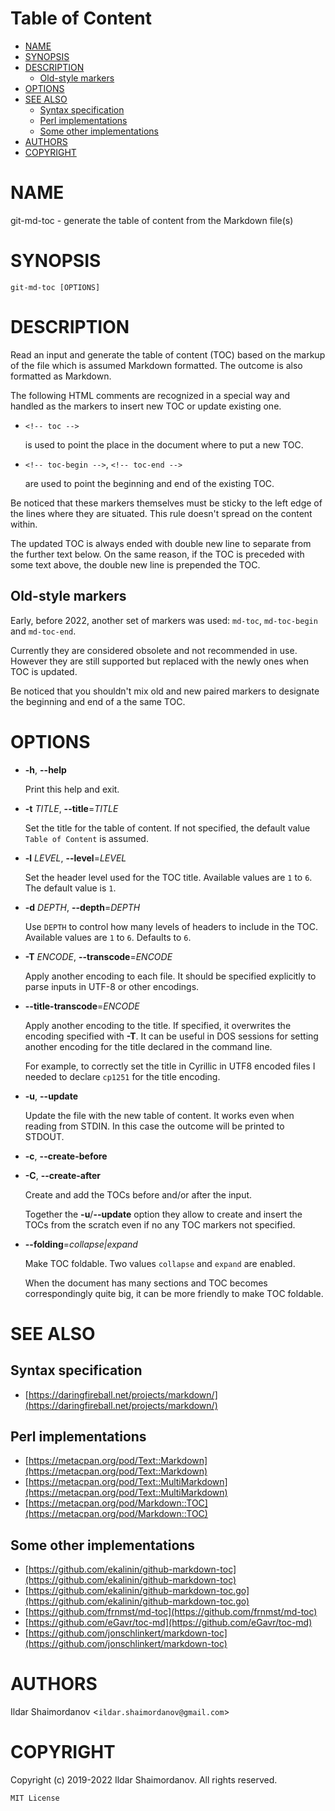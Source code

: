 <!-- toc-begin -->
# Table of Content
* [NAME](#name)
* [SYNOPSIS](#synopsis)
* [DESCRIPTION](#description)
  * [Old-style markers](#old-style-markers)
* [OPTIONS](#options)
* [SEE ALSO](#see-also)
  * [Syntax specification](#syntax-specification)
  * [Perl implementations](#perl-implementations)
  * [Some other implementations](#some-other-implementations)
* [AUTHORS](#authors)
* [COPYRIGHT](#copyright)
<!-- toc-end -->

# NAME

git-md-toc - generate the table of content from the Markdown file(s)

# SYNOPSIS

    git-md-toc [OPTIONS]

# DESCRIPTION

Read an input and generate the table of content (TOC) based on the
markup of the file which is assumed Markdown formatted. The outcome is
also formatted as Markdown.

The following HTML comments are recognized in a special way and handled
as the markers to insert new TOC or update existing one.

- `<!-- toc -->`

    is used to point the place in the document where to put a new TOC.

- `<!-- toc-begin -->`, `<!-- toc-end -->`

    are used to point the beginning and end of the existing TOC.

Be noticed that these markers themselves must be sticky to the left edge
of the lines where they are situated. This rule doesn't spread on the
content within.

The updated TOC is always ended with double new line to separate from
the further text below. On the same reason, if the TOC is preceded with
some text above, the double new line is prepended the TOC.

## Old-style markers

Early, before 2022, another set of markers was used: `md-toc`,
`md-toc-begin` and `md-toc-end`.

Currently they are considered obsolete and not recommended in use. However
they are still supported but replaced with the newly ones when TOC
is updated.

Be noticed that you shouldn't mix old and new paired markers to designate
the beginning and end of a the same TOC.

# OPTIONS

- **-h**, **--help**

    Print this help and exit.

- **-t** _TITLE_, **--title**=_TITLE_

    Set the title for the table of content. If not specified, the default
    value `Table of Content` is assumed.

- **-l** _LEVEL_, **--level**=_LEVEL_

    Set the header level used for the TOC title. Available values are `1`
    to `6`. The default value is `1`.

- **-d** _DEPTH_, **--depth**=_DEPTH_

    Use `DEPTH` to control how many levels of headers to include in the
    TOC. Available values are `1` to `6`. Defaults to `6`.

- **-T** _ENCODE_, **--transcode**=_ENCODE_

    Apply another encoding to each file. It should be specified explicitly to
    parse inputs in UTF-8 or other encodings.

- **--title-transcode**=_ENCODE_

    Apply another encoding to the title. If specified, it overwrites the
    encoding specified with **-T**. It can be useful in DOS sessions for
    setting another encoding for the title declared in the command line.

    For example, to correctly set the title in Cyrillic in UTF8 encoded
    files I needed to declare `cp1251` for the title encoding.

- **-u**, **--update**

    Update the file with the new table of content. It works even when reading
    from STDIN. In this case the outcome will be printed to STDOUT.

- **-c**, **--create-before**
- **-C**, **--create-after**

    Create and add the TOCs before and/or after the input.

    Together the **-u**/**--update** option they allow to create and insert
    the TOCs from the scratch even if no any TOC markers not specified.

- **--folding**=_collapse|expand_

    Make TOC foldable. Two values `collapse` and `expand` are enabled.

    When the document has many sections and TOC becomes correspondingly
    quite big, it can be more friendly to make TOC foldable.

# SEE ALSO

## Syntax specification

- [https://daringfireball.net/projects/markdown/](https://daringfireball.net/projects/markdown/)

## Perl implementations

- [https://metacpan.org/pod/Text::Markdown](https://metacpan.org/pod/Text::Markdown)
- [https://metacpan.org/pod/Text::MultiMarkdown](https://metacpan.org/pod/Text::MultiMarkdown)
- [https://metacpan.org/pod/Markdown::TOC](https://metacpan.org/pod/Markdown::TOC)

## Some other implementations

- [https://github.com/ekalinin/github-markdown-toc](https://github.com/ekalinin/github-markdown-toc)
- [https://github.com/ekalinin/github-markdown-toc.go](https://github.com/ekalinin/github-markdown-toc.go)
- [https://github.com/frnmst/md-toc](https://github.com/frnmst/md-toc)
- [https://github.com/eGavr/toc-md](https://github.com/eGavr/toc-md)
- [https://github.com/jonschlinkert/markdown-toc](https://github.com/jonschlinkert/markdown-toc)

# AUTHORS

Ildar Shaimordanov <`ildar.shaimordanov@gmail.com`>

# COPYRIGHT

Copyright (c) 2019-2022 Ildar Shaimordanov. All rights reserved.

    MIT License

